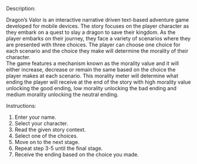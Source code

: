 Description: 

Dragon’s Valor is an interactive narrative driven text-based adventure game developed for mobile 
devices. The story focuses on the player character as they embark on a quest to slay a dragon to 
save their kingdom. As the player embarks on their journey, they face a variety of scenarios where 
they are presented with three choices. The player can choose one choice for each scenario and the 
choice they make will determine the morality of their character.  
The game features a mechanism known as the morality value and it will either increase, decrease or 
remain the same based on the choice the player makes at each scenario. This morality meter will 
determine what ending the player will receive at the end of the story with high morality value 
unlocking the good ending, low morality unlocking the bad ending and medium morality unlocking 
the neutral ending. 
 
Instructions:  

1. Enter your name. 
2. Select your character. 
3. Read the given story context. 
4. Select one of the choices. 
5. Move on to the next stage. 
6. Repeat step 3-5 until the final stage. 
7. Receive the ending based on the choice you made. 
